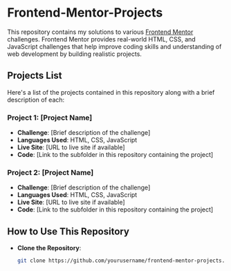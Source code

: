 # Frontend-Mentor-Projects

This repository contains my solutions to various [Frontend Mentor](https://www.frontendmentor.io) challenges. Frontend Mentor provides real-world HTML, CSS, and JavaScript challenges that help improve coding skills and understanding of web development by building realistic projects.

## Projects List

Here's a list of the projects contained in this repository along with a brief description of each:

### Project 1: [Project Name]
- **Challenge**: [Brief description of the challenge]
- **Languages Used**: HTML, CSS, JavaScript
- **Live Site**: [URL to live site if available]
- **Code**: [Link to the subfolder in this repository containing the project]

### Project 2: [Project Name]
- **Challenge**: [Brief description of the challenge]
- **Languages Used**: HTML, CSS, JavaScript
- **Live Site**: [URL to live site if available]
- **Code**: [Link to the subfolder in this repository containing the project]

## How to Use This Repository

- **Clone the Repository**: 
  ```bash
  git clone https://github.com/yourusername/frontend-mentor-projects.git
